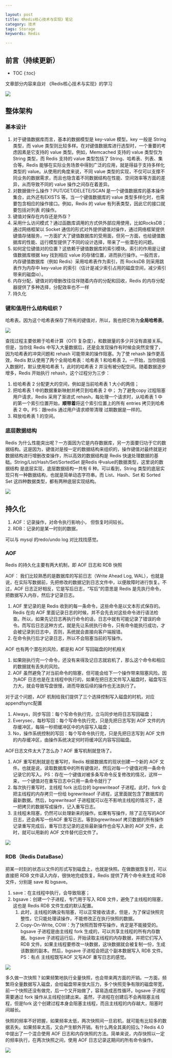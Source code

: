 ```yaml
---

layout: post
title: 《Redis核心技术与实现》笔记
category: 技术
tags: Storage
keywords: Redis

---
```


## 前言（持续更新）

* TOC
{:toc}

文章部分内容来自对 《Redis核心技术与实现》的学习

![](/public/upload/storage/redis_overview.jpg)

## 整体架构

### 基本设计

1. 对于键值数据库而言，基本的数据模型是 key-value 模型。key 一般是 String 类型，而 value 类型则比较多样。在对键值数据库进行选型时，一个重要的考虑因素是它支持的 value 类型。例如，Memcached 支持的 value 类型仅为 String 类型，而 Redis 支持的 value 类型包括了 String、哈希表、列表、集合等。Redis 能够在实际业务场景中得到广泛的应用，就是得益于支持多样化类型的 value。从使用的角度来说，不同 value 类型的实现，不仅可以支撑不同业务的数据需求，而且也隐含着不同数据结构在性能、空间效率等方面的差异，从而导致不同的 value 操作之间存在着差异。
2. 对数据做什么操作？PUT/GET/DELETE/SCAN 是一个键值数据库的基本操作集合，此外还有EXISTS 等。当一个键值数据库的 value 类型多样化时，也需要包含相应的操作接口。例如，Redis 的 value 有列表类型，因此它的接口就要包括对列表 的操作。
3. 键值对保存在内存还是外存？
4. 采用什么访问模式？通过函数库调用的方式供外部应用使用，比如RocksDB；通过网络框架以 Socket 通信的形式对外提供键值对操作，通过网络框架提供键值存储服务，一方面扩大了键值数据库的受用面，但另一方面，也给键值数据库的性能、运行模型提供了不同的设计选择，带来了一些潜在的问题。
5. 如何定位键值对的位置？这依赖于键值数据库的索引模块。索引的作用是让键值数据库根据 key 找到相应 value 的存储位置，进而执行操作。一般而言，内存键值数据库（例如 Redis）采用哈希表作为索引，而 RocksDB 则采用跳表作为内存中 key-value 的索引（估计是减少索引占用的磁盘空间，减少索引带来的磁盘io）。
6. 内存分配，键值对的增删改往往伴随着内存的分配和回收，Redis 的内存分配器提供了多种选择，分配效率也不一样
7. 持久化

### 键和值用什么结构组织？

哈希表。因为这个哈希表保存了所有的键值对，所以，我也把它称为**全局哈希表**。

![](/public/upload/storage/redis_kv.jpg)

查找过程主要依赖于哈希计算（O(1) 复杂度），和数据量的多少并没有直接关系。但是，当你往 Redis 中写入大量数据后，还是会发现操作有时候会突然变慢了，因为哈希表的冲突问题和 rehash 可能带来的操作阻塞。为了使 rehash 操作更高效，Redis 默认使用了两个全局哈希表：哈希表 1 和哈希表 2。一开始，当你刚插入数据时，默认使用哈希表 1，此时的哈希表 2 并没有被分配空间。随着数据逐步增多，Redis 开始执行 rehash，这个过程分为三步：
1. 给哈希表 2 分配更大的空间，例如是当前哈希表 1 大小的两倍；
2. 把哈希表 1 中的数据重新映射并拷贝到哈希表 2 中； 为了避免copy 过程阻塞用户请求，Redis 采用了渐进式 rehash，每处理一个请求时，从哈希表 1 中的第一个索引位置开始，**顺带着**将这个索引位置上的所有 entries 拷贝到哈希表 2 中。PS：跟redis 通过用户请求顺带清理 过期数据是一样的。
3. 释放哈希表 1 的空间。

### 底层数据结构

Redis 为什么性能突出呢？一方面因为它是内存数据库，另一方面要归功于它的数据结构。这是因为，键值对是按一定的数据结构来组织的，操作键值对最终就是对数据结构进行增删改查操作，所以高效的数据结构是 Redis 快速处理数据的基础。String/List/Hash/Set/SortedSet 是Redis 中value的数据类型，这里说的数据结构 是底层实现，底层数据结构一共有 6 种。可以看到，String 类型的底层实现只有一种数据结构，也就是简单动态字符串。而 List、Hash、Set 和 Sorted Set 这四种数据类型，都有两种底层实现结构。

![](/public/upload/storage/redis_data_structure.jpg)

## 持久化

1. AOF：记录操作，对命令执行影响小， 但恢复时间较长。
2. RDB：记录的是某一时刻的数据，

可以与 mysql 的redo/undo log 对比找找感觉。

### AOF

Redis 的持久化主要有两大机制，即 AOF 日志和 RDB 快照

AOF： 我们比较熟悉的是数据库的写前日志（Write Ahead Log, WAL），也就是说，在实际写数据前，先把修改的数据记到日志文件中，以便故障时进行恢复。不过，AOF 日志正好相反，它是写后日志，“写后”的意思是 Redis 是先执行命令，把数据写入内存，然后才记录日志。

1. AOF 里记录的是 Redis 收到的每一条命令，这些命令是以文本形式保存的。Redis 在向 AOF 里面记录日志的时候，并不会先去对这些命令进行语法检查。所以，如果先记日志再执行命令的话，日志中就有可能记录了错误的命令。而写后日志这种方式，就是先让系统执行命令，只有命令能执行成功，才会被记录到日志中，否则，系统就会直接向客户端报错。
2. 在命令执行后才记录日志，所以不会阻塞当前的写操作。

AOF 也有两个潜在的风险，都是和 AOF 写回磁盘的时机相关
1. 如果刚执行完一个命令，还没有来得及记日志就宕机了，那么这个命令和相应的数据就有丢失的风险。
2. AOF 虽然避免了对当前命令的阻塞，但可能会给下一个操作带来阻塞风险。因为AOF 日志也是在主线程中执行的，如果在把日志文件写入磁盘时，磁盘写压力大，就会导致写盘很慢，进而导致后续的操作也无法执行了。

对于这个问题，AOF 机制给我们提供了三个选择控制写入磁盘的时机，对应appendfsync配置 

1. Always，同步写回：每个写命令执行完，立马同步地将日志写回磁盘；
2. Everysec，每秒写回：每个写命令执行完，只是先把日志写到 AOF 文件的内存缓冲区，每隔一秒把缓冲区中的内容写入磁盘；
3. No，操作系统控制的写回：每个写命令执行完，只是先把日志写到 AOF 文件的内存缓冲区，由操作系统决定何时将缓冲区内容写回磁盘。

AOF日志文件太大了怎么办？AOF 重写机制就登场了。
1. AOF 重写机制就是在重写时，Redis 根据数据库的现状创建一个新的 AOF 文件。也就是说，读取数据库中的所有键值对，然后对每一个键值对用一条命令记录它的写入。PS：存在一个键值对被多条写命令反复修改的情况，这样一来，一个键值对在重写日志中只用一条命令就行了
2. 每次执行重写时，主线程 fork 出后台的 bgrewriteaof 子进程。此时，fork 会把主线程的内存拷贝一份给 bgrewriteaof 子进程，这里面就包含了数据库的最新数据。然后，bgrewriteaof 子进程就可以在不影响主线程的情况下，逐一把拷贝的数据写成操作，记入重写日志。
3. 主线程未阻塞，仍然可以处理新来的操作。如果有写操作，除了正在写的AOF 日志，还会再写一份AOF 重写日志。等到bgrewriteaof 拷贝数据的所有操作记录重写完成后，重写日志记录的这些最新操作也会写入新的 AOF 文件，此时，就可以用新的 AOF 文件替代旧文件了。

![](/public/upload/storage/aof_rewrite.jpg)

### RDB（Redis DataBase）
把某一时刻的状态以文件的形式写到磁盘上，也就是快照。在做数据恢复时，可以直接把 RDB 文件读入内存，很快地完成恢复。Redis 提供了两个命令来生成 RDB 文件，分别是 save 和 bgsave。

1. save：在主线程中执行，会导致阻塞；
2. bgsave：创建一个子进程，专门用于写入 RDB 文件，避免了主线程的阻塞，这也是 Redis RDB 文件生成的默认配置。
    1. 此时，主线程的确没有阻塞，可以正常接收请求，但是，为了保证快照完整性，它只能处理读操作，不能修改正在执行快照的数据。
    2. Copy-On-Write, COW：为了快照而暂停写操作，肯定是不能接受的。bgsave 子进程是由主线程 fork 生成的，可以共享主线程的所有内存数据。bgsave 子进程运行后，开始读取主线程的内存数据，并把它们写入 RDB 文件。如果主线程要修改一块数据，这块数据就会被复制一份，生成该数据的副本。然后，bgsave 子进程会把这个副本数据写入 RDB 文件。PS：有点 主线程既写AOF 又写AOF 重写日志的感觉。

![](/public/upload/storage/rdb_cow.jpg)

多久做一次快照？如果频繁地执行全量快照，也会带来两方面的开销。一方面，频繁将全量数据写入磁盘，会给磁盘带来很大压力，多个快照竞争有限的磁盘带宽，前一个快照还没有做完，后一个又开始做了，容易造成恶性循环。bgsave 子进程需要通过 fork 操作从主线程创建出来。虽然，子进程在创建后不会再阻塞主线程，但是fork 这个创建过程本身会阻塞主线程，而且主线程的内存越大，阻塞时间越长。

快照的频率不好把握，如果频率太低，两次快照间一旦宕机，就可能有比较多的数据丢失。如果频率太高，又会产生额外开销。有什么两全其美的招么？Redis 4.0 中提出了一个混合使用 AOF 日志和内存快照的方法。简单来说，内存快照以一定的频率执行，在两次快照之间，使用 AOF 日志记录这期间的所有命令操作。

![](/public/upload/storage/redis_practice_class.jpg)